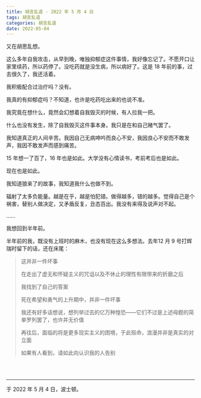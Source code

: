 ```yaml
---
title: 胡言乱语 - 2022 年 5 月 4 日
tags: 胡言乱语
categories: 胡言乱语
date: 2022-05-04
---
```


又在胡思乱想。

这么多年自我攻击，从早到晚，唯独抑郁症这件事情，我好像忘记了。不愿开口让家里续药，所以药停了。没吃药就是没生病，所以病好了。这是 18 年前的事，过去很久了，我还活着。

我积极配合过治疗吗？没有。

我真的有抑郁症吗？不知道，也许是吃药吃出来的也说不准。

我究竟在想什么，竟然会幻想着自我毁灭的时候，有人拉我一把。

什么也没有发生，除了自我毁灭这件事本身。我只是在和自己赌气罢了。

我知道真正的人间辛苦。我因自己无病呻吟而良心不安，我因良心不安而不敢发声，我因不敢发声而感到痛苦。

15 年想一了百了，16 年也是如此。大学没有心情读书，考前考后也是如此。

现在也是如此。

我知道狼来了的故事，我知道我什么也做不到。

辐射了太多负能量。越是在乎，越是怕犯错。做得越多，错的越多。觉得自己是个祸害，替别人做决定，又矛盾反复，丑态百出。我没有来得及说声对不起。

……

我想回到半年前。

半年前的我，既没有上班时的麻木，也没有现在这么多想法。去年12 月 9 号打辉瑞时留下的话，还在床尾：

> 这并非一件坏事
>
> 在走出了虚无和怀疑主义的咒诅以及不休止的理性有限带来的折磨之后
>
> 我找到了自己的答案
>
> 死在希望和勇气的上升期中，并非一件坏事
>
> 我还有好多话想说，想列举过去的亿万种惶恐——它们不过是上述母题的简单罗列罢了，也许并无价值
>
> 再往后，面临的将是更多现实主义的困境，于此殒命，浪漫并非是真实的对立面
>
> 如果有人看到，请如此向认识我的人告别

<br>

<br>

------

于 2022 年 5 月 4 日，波士顿。
